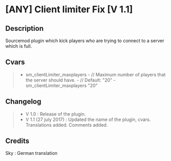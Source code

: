[ANY] Client limiter Fix [V 1.1]
===================

Description
-------------
Sourcemod plugin which kick players who are trying to connect to a server which is full.

Cvars
-------------
> - sm_clientLimiter_maxplayers
    - // Maximum number of players that the server should have.
    - // Default: "20"
    - sm_clientLimiter_maxplayers "20"

Changelog
-------------
> - V 1.0 : Release of the plugin.
> - V 1.1 (27 july 2017) : Updated the name of the plugin, cvars. Translations added. Comments added.

Credits
-------------
Sky : German translation
